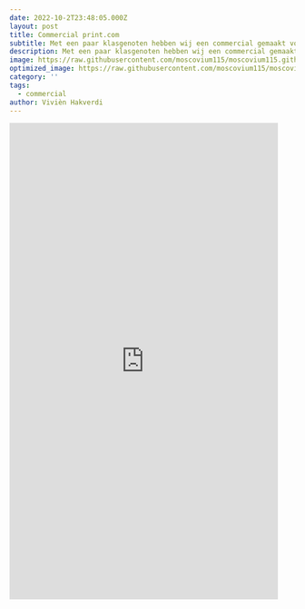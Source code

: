```yaml
---
date: 2022-10-2T23:48:05.000Z
layout: post
title: Commercial print.com
subtitle: Met een paar klasgenoten hebben wij een commercial gemaakt voor de opdrachtgever print.com. Ik heb geholpen met het filmen en heb het gemonteerd tot een geheel.
description: Met een paar klasgenoten hebben wij een commercial gemaakt voor de opdrachtgever print.com. Ik heb geholpen met het filmen en heb het gemonteerd tot een geheel.
image: https://raw.githubusercontent.com/moscovium115/moscovium115.github.io/master/assets/img/Screenshot%20from%202022-12-03%2014-24-07.png
optimized_image: https://raw.githubusercontent.com/moscovium115/moscovium115.github.io/master/assets/img/Screenshot%20from%202022-12-03%2014-24-07.png
category: ''
tags:
  - commercial
author: Vivièn Hakverdi
---
```

<iframe width="473" height="840" src="https://www.youtube.com/embed/NDfWauVSjwI" title="Commercial Print.com" frameborder="0" allow="accelerometer; autoplay; clipboard-write; encrypted-media; gyroscope; picture-in-picture" allowfullscreen></iframe>
